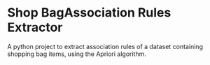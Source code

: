 # Shop BagAssociation Rules Extractor
A python project to extract association rules of a dataset containing shopping bag items, using the Apriori algorithm.
